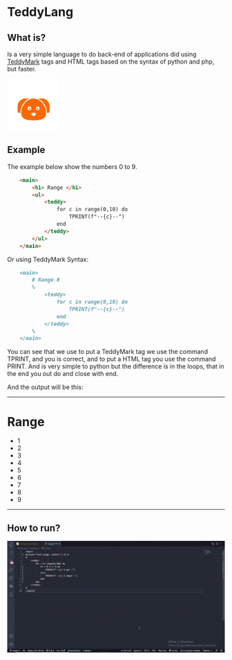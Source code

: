 # TeddyLang #

## What is? ##

Is a very simple language to do back-end of applications did 
using [TeddyMark](https://github.com/leosavioli2019/TeddyMark) tags and HTML tags based on the syntax of python and php, but faster.

![](Images/favicon.ico)

## Example ##

The example below show the numbers 0 to 9.

```html
    <main>
        <h1> Range </h1>
        <ul>
            <teddy>
                for c in range(0,10) do
                    TPRINT(f"--{c}--")
                end
            </teddy>
        </ul>
    </main>
```

Or using TeddyMark Syntax:

```markdown
    <main>
        # Range #
        %
            <teddy>
                for c in range(0,10) do
                    TPRINT(f"--{c}--")
                end
            </teddy>
        %
    </main>
```

You can see that we use to put a TeddyMark tag we use the command TPRINT, and you is correct, and to put a HTML tag you use the command PRINT. And is very simple to python but the difference is in the loops, that in the end you out do and close with end.

And the output will be this:

---

# Range #

- 1
- 2
- 3
- 4
- 5
- 6
- 7
- 8
- 9

---

## How to run? ##

![](Images/teddylang.gif)
